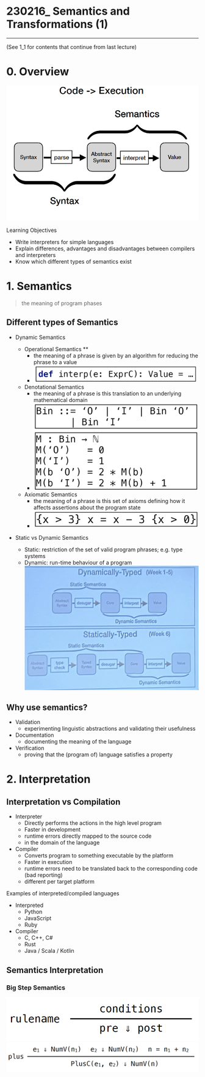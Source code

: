 # 230216_ Semantics and Transformations (1)

---
(See 1_1 for contents that continue from last lecture)
# 0. Overview
![img.png](img.png)

Learning Objectives
- Write interpreters for simple languages
- Explain differences, advantages and disadvantages between compilers and interpreters
- Know which different types of semantics exist

# 1. Semantics
> the meaning of program phases

## Different types of Semantics
- Dynamic Semantics
  - Operational Semantics **
    - the meaning of a phrase is given by an algorithm for reducing the phrase to a value
    - ![img_10.png](img_10.png)
  - Denotational Semantics
    - the meaning of a phrase is this translation to an underlying mathematical domain
    - ![img_11.png](img_11.png)
  - Axiomatic Semantics
    - the meaning of a phrase is this set of axioms defining how it affects assertions about the program state
    - ![img_12.png](img_12.png)


- Static vs Dynamic Semantics
  - Static: restriction of the set of valid program phrases; e.g. type systems
  - Dynamic: run-time behaviour of a program
![img_13.png](img_13.png)


## Why use semantics?
- Validation
  - experimenting linguistic abstractions and validating their usefulness
- Documentation
  - documenting the meaning of the language
- Verification
  - proving that the (program of) language satisfies a property


# 2. Interpretation
## Interpretation vs Compilation
- Interpreter
  - Directly performs the actions in the high level program
  - Faster in development
  - runtime errors directly mapped to the source code
  - in the domain of the language
- Compiler
  - Converts program to something executable by the platform
  - Faster in execution
  - runtime errors need to be translated back to the corresponding code (bad reporting)
  - different per target platform

Examples of interpreted/compiled languages
- Interpreted
  - Python
  - JavaScript
  - Ruby
- Compiler
  - C, C++, C#
  - Rust
  - Java / Scala / Kotlin

## Semantics Interpretation
### Big Step Semantics
![img_14.png](img_14.png)<br>
![img_15.png](img_15.png)


